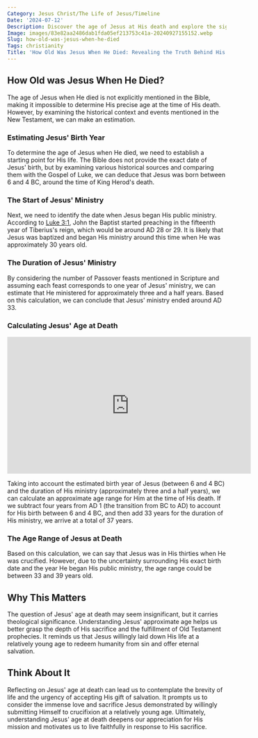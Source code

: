 ```yaml
---
Category: Jesus Christ/The Life of Jesus/Timeline
Date: '2024-07-12'
Description: Discover the age of Jesus at His death and explore the significance of this pivotal moment in Christian history. Gain insights into the life and teachings of Jesus in this enlightening article.
Image: images/83e82aa2486dab1fda05ef213753c41a-20240927155152.webp
Slug: how-old-was-jesus-when-he-died
Tags: christianity
Title: 'How Old Was Jesus When He Died: Revealing the Truth Behind His Final Years'
---
```


## How Old was Jesus When He Died?

The age of Jesus when He died is not explicitly mentioned in the Bible, making it impossible to determine His precise age at the time of His death. However, by examining the historical context and events mentioned in the New Testament, we can make an estimation.

### Estimating Jesus' Birth Year

To determine the age of Jesus when He died, we need to establish a starting point for His life. The Bible does not provide the exact date of Jesus' birth, but by examining various historical sources and comparing them with the Gospel of Luke, we can deduce that Jesus was born between 6 and 4 BC, around the time of King Herod's death.

### The Start of Jesus' Ministry

Next, we need to identify the date when Jesus began His public ministry. According to [Luke 3:1](https://www.bibleref.com/Luke/3/Luke-3-1.html), John the Baptist started preaching in the fifteenth year of Tiberius's reign, which would be around AD 28 or 29. It is likely that Jesus was baptized and began His ministry around this time when He was approximately 30 years old.

### The Duration of Jesus' Ministry

By considering the number of Passover feasts mentioned in Scripture and assuming each feast corresponds to one year of Jesus' ministry, we can estimate that He ministered for approximately three and a half years. Based on this calculation, we can conclude that Jesus' ministry ended around AD 33.

### Calculating Jesus' Age at Death


<iframe width="560" height="315" src="https://www.youtube.com/embed/QNfHAAG5Ud0" frameborder="0" allow="autoplay; encrypted-media" allowfullscreen></iframe>


Taking into account the estimated birth year of Jesus (between 6 and 4 BC) and the duration of His ministry (approximately three and a half years), we can calculate an approximate age range for Him at the time of His death. If we subtract four years from AD 1 (the transition from BC to AD) to account for His birth between 6 and 4 BC, and then add 33 years for the duration of His ministry, we arrive at a total of 37 years.

### The Age Range of Jesus at Death

Based on this calculation, we can say that Jesus was in His thirties when He was crucified. However, due to the uncertainty surrounding His exact birth date and the year He began His public ministry, the age range could be between 33 and 39 years old.

## Why This Matters

The question of Jesus' age at death may seem insignificant, but it carries theological significance. Understanding Jesus' approximate age helps us better grasp the depth of His sacrifice and the fulfillment of Old Testament prophecies. It reminds us that Jesus willingly laid down His life at a relatively young age to redeem humanity from sin and offer eternal salvation.

## Think About It

Reflecting on Jesus' age at death can lead us to contemplate the brevity of life and the urgency of accepting His gift of salvation. It prompts us to consider the immense love and sacrifice Jesus demonstrated by willingly submitting Himself to crucifixion at a relatively young age. Ultimately, understanding Jesus' age at death deepens our appreciation for His mission and motivates us to live faithfully in response to His sacrifice.
